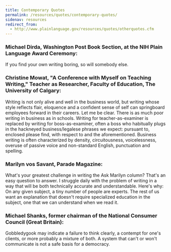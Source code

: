 ```yaml
---
title: Contemporary Quotes
permalink: /resources/quotes/contemporary-quotes/
sidenav: resources
redirect_from:
  - http://www.plainlanguage.gov/resources/quotes/otherquotes.cfm
---
```


### Michael Dirda, Washington Post Book Section, at the NIH Plain Language Award Ceremony:

If you find your own writing boring, so will somebody else.

### Christine Mowat, "A Conference with Myself on Teaching Writing," Teacher as Researcher, Faculty of Education, The University of Calgary:

Writing is not only alive and well in the business world, but writing whose style reflects flair, eloquence and a confident sense of self can springboard employees forward in their careers. Let me be clear. There is as much poor writing in business as in schools. Writing for teacher-as-examiner is replaced by writing for boss-as-examiner, often a boss who habitually plugs in the hackneyed business/legalese phrases we expect: pursuant to, enclosed please find, with respect to and the aforementioned. Business writing is often characterized by density, circuitousness, voicelessness, overuse of passive voice and non-standard English, punctuation and spelling.

### Marilyn vos Savant, Parade Magazine:

What's your greatest challenge in writing the Ask Marilyn column? That's an easy question to answer. I struggle daily with the problem of writing in a way that will be both technically accurate and understandable. Here's why: On any given subject, a tiny number of people are experts. The rest of us want an explanation that doesn't require specialized education in the subject, one that we can understand when we read it.

### Michael Shanks, former chairman of the National Consumer Council (Great Britain):

Gobbledygook may indicate a failure to think clearly, a contempt for one's clients, or more probably a mixture of both. A system that can't or won't communicate is not a safe basis for a democracy.
